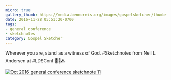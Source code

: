 ```yaml
---
micro: true
gallery_thumb: https://media.bennorris.org/images/gospelsketcher/thumbs/oct-16-1-anderson.jpg
date: 2016-11-28 05:51:20-0700
tags:
- general conference
- sketchnotes
category: Gospel Sketcher
---
```


Wherever you are, stand as a witness of God.
#Sketchnotes from Neil L. Andersen at #LDSConf ✍🏼⛪️

[![Oct 2016 general conference sketchnote 11](https://media.bennorris.org/images/gospelsketcher/general-conference/oct-2016/oct-16-1-anderson.jpg)](https://media.bennorris.org/images/gospelsketcher/general-conference/oct-2016/oct-16-1-anderson.jpg)